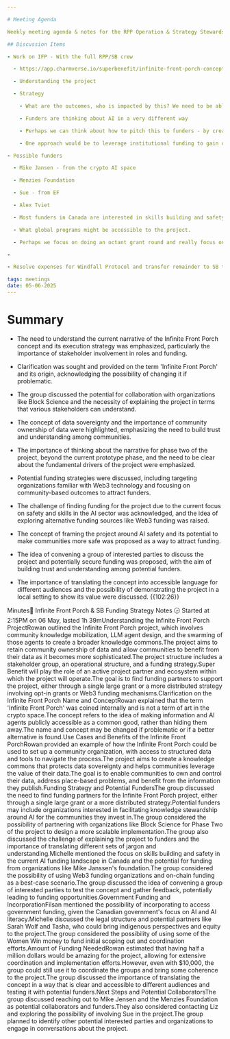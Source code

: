 ```yaml
---

# Meeting Agenda

Weekly meeting agenda & notes for the RPP Operation & Strategy Stewards team.

## Discussion Items

- Work on IFP - With the full RPP/SB crew

  - https://app.charmverse.io/superbenefit/infinite-front-porch-concept-note-8671287658579254

  - Understanding the project

  - Strategy 

    - What are the outcomes, who is impacted by this? We need to be able to answer this for philanthropic funders 

    - Funders are thinking about AI in a very different way

    - Perhaps we can think about how to pitch this to funders - by creating some usecases of a Phase 2 version of the IFP. This can show them the end value to the communities that will use it. We could find examples where sharing data can be dangerous and play into the AI safety theme that funders are working on. 

    - One approach would be to leverage institutional funding to gain on chain funding demonstrating how this decentralized organizing can be done well. 

- Possible funders 

  - Mike Jansen - from the crypto AI space

  - Menzies Foundation 

  - Sue - from EF

  - Alex Tviet 

  - Most funders in Canada are interested in skills building and safety and will be unlikely to fund IFP

  - What global programs might be accessible to the project. 

  - Perhaps we focus on doing an octant grant round and really focus on meming this into funding 

- 

- Resolve expenses for Windfall Protocol and transfer remainder to SB to pay for Marshal Island set up

tags: meetings
date: 05-06-2025
---
```


# Summary

- The need to understand the current narrative of the Infinite Front Porch concept and its execution strategy was emphasized, particularly the importance of stakeholder involvement in roles and funding.

- Clarification was sought and provided on the term 'Infinite Front Porch' and its origin, acknowledging the possibility of changing it if problematic.

- The group discussed the potential for collaboration with organizations like Block Science and the necessity of explaining the project in terms that various stakeholders can understand.

- The concept of data sovereignty and the importance of community ownership of data were highlighted, emphasizing the need to build trust and understanding among communities.

- The importance of thinking about the narrative for phase two of the project, beyond the current prototype phase, and the need to be clear about the fundamental drivers of the project were emphasized.

- Potential funding strategies were discussed, including targeting organizations familiar with Web3 technology and focusing on community-based outcomes to attract funders.

- The challenge of finding funding for the project due to the current focus on safety and skills in the AI sector was acknowledged, and the idea of exploring alternative funding sources like Web3 funding was raised.

- The concept of framing the project around AI safety and its potential to make communities more safe was proposed as a way to attract funding.

- The idea of convening a group of interested parties to discuss the project and potentially secure funding was proposed, with the aim of building trust and understanding among potential funders.

- The importance of translating the concept into accessible language for different audiences and the possibility of demonstrating the project in a local setting to show its value were discussed. {{102:26}}

Minutes📝 Infinite Front Porch & SB Funding Strategy Notes 🕞 Started at 2:15PM on 06 May, lasted 1h 39mUnderstanding the Infinite Front Porch ProjectRowan outlined the Infinite Front Porch project, which involves community knowledge mobilization, LLM agent design, and the swarming of those agents to create a broader knowledge commons.The project aims to retain community ownership of data and allow communities to benefit from their data as it becomes more sophisticated.The project structure includes a stakeholder group, an operational structure, and a funding strategy.Super Benefit will play the role of an active project partner and ecosystem within which the project will operate.The goal is to find funding partners to support the project, either through a single large grant or a more distributed strategy involving opt-in grants or Web3 funding mechanisms.Clarification on the Infinite Front Porch Name and ConceptRowan explained that the term 'Infinite Front Porch' was coined internally and is not a term of art in the crypto space.The concept refers to the idea of making information and AI agents publicly accessible as a common good, rather than hiding them away.The name and concept may be changed if problematic or if a better alternative is found.Use Cases and Benefits of the Infinite Front PorchRowan provided an example of how the Infinite Front Porch could be used to set up a community organization, with access to structured data and tools to navigate the process.The project aims to create a knowledge commons that protects data sovereignty and helps communities leverage the value of their data.The goal is to enable communities to own and control their data, address place-based problems, and benefit from the information they publish.Funding Strategy and Potential FundersThe group discussed the need to find funding partners for the Infinite Front Porch project, either through a single large grant or a more distributed strategy.Potential funders may include organizations interested in facilitating knowledge stewardship around AI for the communities they invest in.The group considered the possibility of partnering with organizations like Block Science for Phase Two of the project to design a more scalable implementation.The group also discussed the challenge of explaining the project to funders and the importance of translating different sets of jargon and understanding.Michelle mentioned the focus on skills building and safety in the current AI funding landscape in Canada and the potential for funding from organizations like Mike Janssen's foundation.The group considered the possibility of using Web3 funding organizations and on-chain funding as a best-case scenario.The group discussed the idea of convening a group of interested parties to test the concept and gather feedback, potentially leading to funding opportunities.Government Funding and IncorporationFilsan mentioned the possibility of incorporating to access government funding, given the Canadian government's focus on AI and AI literacy.Michelle discussed the legal structure and potential partners like Sarah Wolf and Tasha, who could bring indigenous perspectives and equity to the project.The group considered the possibility of using some of the Women Win money to fund initial scoping out and coordination efforts.Amount of Funding NeededRowan estimated that having half a million dollars would be amazing for the project, allowing for extensive coordination and implementation efforts.However, even with $10,000, the group could still use it to coordinate the groups and bring some coherence to the project.The group discussed the importance of translating the concept in a way that is clear and accessible to different audiences and testing it with potential funders.Next Steps and Potential CollaboratorsThe group discussed reaching out to Mike Jensen and the Menzies Foundation as potential collaborators and funders.They also considered contacting Liz and exploring the possibility of involving Sue in the project.The group planned to identify other potential interested parties and organizations to engage in conversations about the project.

[](https://s3.amazonaws.com/charm.public/user-content/1f636c9f-6a52-4f5d-bbc8-1ab9c751b4f3/da853982-e201-49c6-aa9d-b21b77aea004/957d8beb-41f0-4842-9bf5-7babd32fca9d.png)

[](https://s3.amazonaws.com/charm.public/user-content/4a8cde11-bb66-460c-8631-d3f9d688f723/b64193ef-97ec-4a04-b719-d14fa556deb9/4cc635c5-6851-4146-b7c3-eaa65191d777.png)
